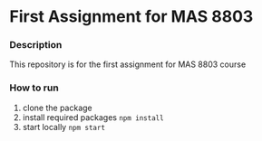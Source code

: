 # First Assignment for MAS 8803

### Description
This repository is for the first assignment for MAS 8803 course

### How to run
1. clone the package
2. install required packages
`npm install`
3. start locally
`npm start`